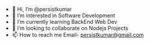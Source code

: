 - 👋 Hi, I’m @persistkumar
- 👀 I’m interested in Software Development
- 🌱 I’m currently learning BackEnd Web Dev
- 💞️ I’m looking to collaborate on Nodejs Projects
- 📫 How to reach me Email- persistkumar@gmail.com

<!---
persistkumar/persistkumar is a ✨ special ✨ repository because its `README.md` (this file) appears on your GitHub profile.
You can click the Preview link to take a look at your changes.
--->
